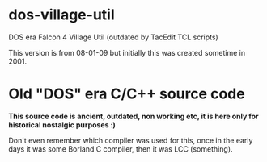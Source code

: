 # dos-village-util

DOS era Falcon 4 Village Util (outdated by TacEdit TCL scripts)

This version is from 08-01-09 but initially this was created sometime in 2001.

# Old "DOS" era C/C++ source code

**This source code is ancient, outdated, non working etc, it is here only for historical nostalgic purposes :)**

Don't even remember which compiler was used for this, once in the early days it was some Borland C compiler, then it was LCC (something).
